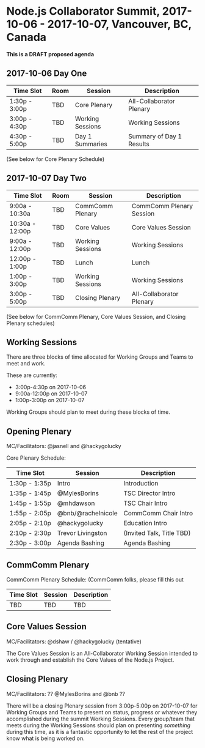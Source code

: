 # Node.js Collaborator Summit, 2017-10-06 - 2017-10-07, Vancouver, BC, Canada

**This is a DRAFT proposed agenda**

## 2017-10-06 Day One

|    Time Slot    | Room |      Session     |        Description       |
| --------------- | ---- | ---------------- | ------------------------ |
|  1:30p - 3:00p  | TBD  | Core Plenary     | All-Collaborator Plenary |
|  3:00p - 4:30p  | TBD  | Working Sessions | Working Sessions         |
|  4:30p - 5:00p  | TBD  | Day 1 Summaries  | Summary of Day 1 Results |

(See below for Core Plenary Schedule)

## 2017-10-07 Day Two

|    Time Slot    | Room |      Session     |        Description       |
| --------------- | ---- | ---------------- | ------------------------ |
|  9:00a - 10:30a | TBD  | CommComm Plenary | CommComm Plenary Session |
| 10:30a - 12:00p | TBD  | Core Values      | Core Values Session      | 
|  9:00a - 12:00p | TBD  | Working Sessions | Working Sessions         |
| 12:00p - 1:00p  | TBD  | Lunch            | Lunch                    |
|  1:00p - 3:00p  | TBD  | Working Sessions | Working Sessions         |
|  3:00p - 5:00p  | TBD  | Closing Plenary  | All-Collaborator Plenary |

(See below for CommComm Plenary, Core Values Session, and Closing Plenary
schedules)

## Working Sessions

There are three blocks of time allocated for Working Groups and Teams to meet
and work.

These are currently:

* 3:00p-4:30p on 2017-10-06
* 9:00a-12:00p on 2017-10-07
* 1:00p-3:00p on 2017-10-07

Working Groups should plan to meet during these blocks of time.

## Opening Plenary

MC/Facilitators: @jasnell and @hackygolucky

Core Plenary Schedule:

|    Time Slot    |      Session      |        Description       |
| --------------- | ----------------- | ------------------------ |
|  1:30p - 1:35p  |       Intro       | Introduction             |
|  1:35p - 1:45p  |    @MylesBorins   | TSC Director Intro       |
|  1:45p - 1:55p  |     @mhdawson     | TSC Chair Intro          |
|  1:55p - 2:05p  | @bnb/@rachelnicole| CommComm Chair Intro     |
|  2:05p - 2:10p  |   @hackygolucky   | Education Intro          |
|  2:10p - 2:30p  | Trevor Livingston |(Invited Talk, Title TBD) |
|  2:30p - 3:00p  |   Agenda Bashing  | Agenda Bashing           |

## CommComm Plenary

CommComm Plenary Schedule: (CommComm folks, please fill this
out

|    Time Slot    |     Session      |        Description       |
| --------------- | ---------------- | ------------------------ |
| TBD             | TBD              | TBD                      |

## Core Values Session

MC/Facilitators: @dshaw / @hackygolucky (tentative)

The Core Values Session is an All-Collaborator Working Session intended to
work through and establish the Core Values of the Node.js Project.

## Closing Plenary

MC/Facilitators: ?? @MylesBorins and @bnb ??

There will be a closing Plenary session from 3:00p-5:00p on 2017-10-07 for
Working Groups and Teams to present on status, progress or whatever they
accomplished during the summit Working Sessions. Every group/team that meets
during the Working Sessions should plan on presenting *something* during this
time, as it is a fantastic opportunity to let the rest of the project know what
is being worked on.
